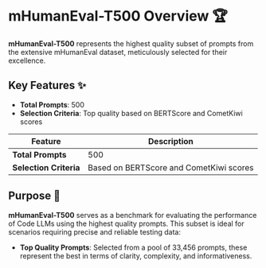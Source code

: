 # **mHumanEval-T500 Overview** 🏆

**mHumanEval-T500** represents the highest quality subset of prompts from the extensive mHumanEval dataset, meticulously selected for their excellence.

## Key Features ✨

- **Total Prompts**: 500 
- **Selection Criteria**: Top quality based on BERTScore and CometKiwi scores

| **Feature**               | **Description**                                              |
|---------------------------|--------------------------------------------------------------|
| **Total Prompts**         | 500                                                          |
| **Selection Criteria**    | Based on BERTScore and CometKiwi scores                      |

## Purpose 🎯

**mHumanEval-T500** serves as a benchmark for evaluating the performance of Code LLMs using the highest quality prompts. This subset is ideal for scenarios requiring precise and reliable testing data:

- **Top Quality Prompts**: Selected from a pool of 33,456 prompts, these represent the best in terms of clarity, complexity, and informativeness.



